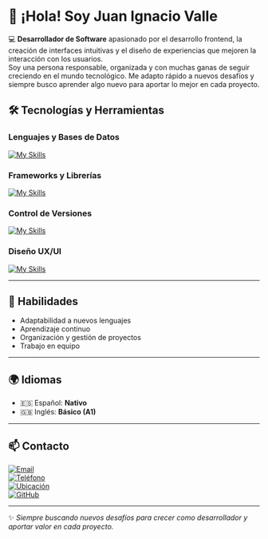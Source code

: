# 👋 ¡Hola! Soy Juan Ignacio Valle

💻 **Desarrollador de Software** apasionado por el desarrollo frontend, la creación de interfaces intuitivas y el diseño de experiencias que mejoren la interacción con los usuarios.  
Soy una persona responsable, organizada y con muchas ganas de seguir creciendo en el mundo tecnológico. Me adapto rápido a nuevos desafíos y siempre busco aprender algo nuevo para aportar lo mejor en cada proyecto.  

## 🛠️ Tecnologías y Herramientas

### Lenguajes y Bases de Datos
[![My Skills](https://skillicons.dev/icons?i=html,css,js,dotnet,mysql,sqlite,supabase)](https://skillicons.dev)

### Frameworks y Librerías
[![My Skills](https://skillicons.dev/icons?i=electron,tailwind)](https://skillicons.dev)

### Control de Versiones
[![My Skills](https://skillicons.dev/icons?i=git,github)](https://skillicons.dev)

### Diseño UX/UI
[![My Skills](https://skillicons.dev/icons?i=figma,ai)](https://skillicons.dev)

---

## 🌱 Habilidades

- Adaptabilidad a nuevos lenguajes  
- Aprendizaje continuo  
- Organización y gestión de proyectos  
- Trabajo en equipo  

---

## 🌍 Idiomas

- 🇪🇸 Español: **Nativo**  
- 🇬🇧 Inglés: **Básico (A1)**  

---

## 📫 Contacto

[![Email](https://img.shields.io/badge/Email-D14836?style=for-the-badge&logo=gmail&logoColor=white)](mailto:juanignaciovalle84@gmail.com)  
[![Teléfono](https://img.shields.io/badge/Teléfono-25D366?style=for-the-badge&logo=whatsapp&logoColor=white)](tel:+543572538359)  
[![Ubicación](https://img.shields.io/badge/Pilar%2C%20Córdoba-FF5733?style=for-the-badge&logo=google-maps&logoColor=white)]()  
[![GitHub](https://img.shields.io/badge/GitHub-181717?style=for-the-badge&logo=github&logoColor=white)](https://github.com/juanvalle17)  

---

✨ *Siempre buscando nuevos desafíos para crecer como desarrollador y aportar valor en cada proyecto.*  
